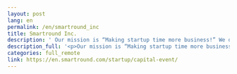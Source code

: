 ```yaml
---
layout: post
lang: en
permalink: /en/smartround_inc
title: Smartround Inc.
description: ' Our mission is “Making startup time more business!” We develop and provide BtoB SaaS “Smartround” to streamline the daily work of startups and investors. We are hiring! '
description_full: '<p>Our mission is “Making startup time more business!” We develop and provide BtoB SaaS “Smartround” to streamline the daily work of startups and investors.<br /><a href="https://www.wantedly.com/companies/company_4346433/projects">We are hiring!</a></p>'
categories: full_remote
link: https://en.smartround.com/startup/capital-event/
---
```

